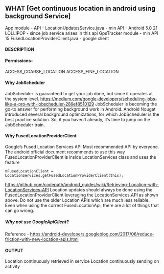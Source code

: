 ﻿
## WHAT [Get continuous location in android using background Service]
App module - API - LocationUpdatesService.java - min API - Android 5.0	21	LOLLIPOP - since job service arises in this api
GpsTracker module - min API 15
FusedLocationProviderClient.java - google client
#### DESCRIPTION
#### Permissions-
ACCESS_COARSE_LOCATION
ACCESS_FINE_LOCATION
#### Why JobScheduler
JobScheduler is guaranteed to get your job done, but since it operates at the system level.
https://medium.com/google-developers/scheduling-jobs-like-a-pro-with-jobscheduler-286ef8510129
JobScheduler is becoming the go-to answer for performing background work in Android. Android Nougat introduced several background optimizations,
for which JobScheduler is the best practice solution. So, if you haven’t already, it’s time to jump on the JobScheduler train.
#### Why FusedLocationProviderClient
Google’s Fused Location Services API
Most recommended API by everyone. The android official document recommends to use this way
FusedLocationProviderClient is inside LocationServices class and uses the feature
```
mFusedLocationClient = LocationServices.getFusedLocationProviderClient(this);
```
https://github.com/codepath/android_guides/wiki/Retrieving-Location-with-LocationServices-API
Location updates should always be done using the FusedLocationProviderClient leveraging the LocationServices.API as shown above.
Do not use the older Location APIs which are much less reliable.
Even when using the correct FusedLocationApi, there are a lot of things that can go wrong.

##### Why not use GoogleApiClient?
   Reference - https://android-developers.googleblog.com/2017/06/reduce-friction-with-new-location-apis.html

#### OUTPUT
 Location continuously retrieved in service
 Location continuously sending on activity




